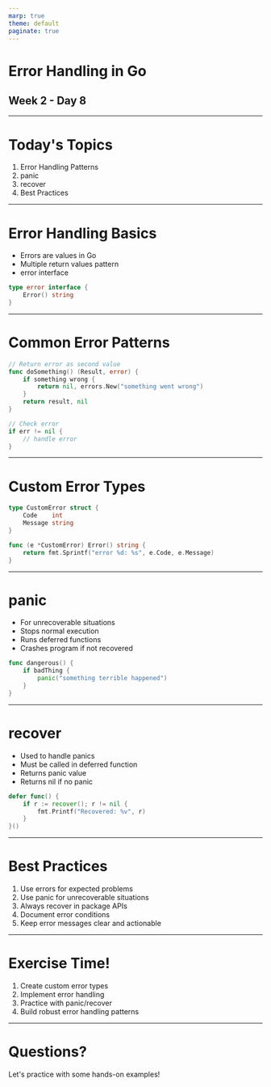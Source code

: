 ```yaml
---
marp: true
theme: default
paginate: true
---
```


# Error Handling in Go
## Week 2 - Day 8

---

# Today's Topics

1. Error Handling Patterns
2. panic
3. recover
4. Best Practices

---

# Error Handling Basics

- Errors are values in Go
- Multiple return values pattern
- error interface

```go
type error interface {
    Error() string
}
```

---

# Common Error Patterns

```go
// Return error as second value
func doSomething() (Result, error) {
    if something wrong {
        return nil, errors.New("something went wrong")
    }
    return result, nil
}

// Check error
if err != nil {
    // handle error
}
```

---

# Custom Error Types

```go
type CustomError struct {
    Code    int
    Message string
}

func (e *CustomError) Error() string {
    return fmt.Sprintf("error %d: %s", e.Code, e.Message)
}
```

---

# panic

- For unrecoverable situations
- Stops normal execution
- Runs deferred functions
- Crashes program if not recovered

```go
func dangerous() {
    if badThing {
        panic("something terrible happened")
    }
}
```

---

# recover

- Used to handle panics
- Must be called in deferred function
- Returns panic value
- Returns nil if no panic

```go
defer func() {
    if r := recover(); r != nil {
        fmt.Printf("Recovered: %v", r)
    }
}()
```

---

# Best Practices

1. Use errors for expected problems
2. Use panic for unrecoverable situations
3. Always recover in package APIs
4. Document error conditions
5. Keep error messages clear and actionable

---

# Exercise Time!

1. Create custom error types
2. Implement error handling
3. Practice with panic/recover
4. Build robust error handling patterns

---

# Questions?

Let's practice with some hands-on examples!
